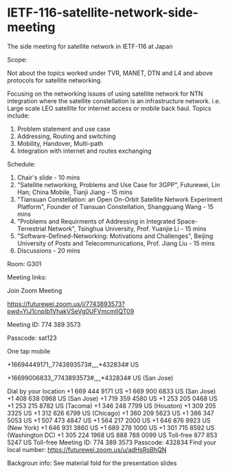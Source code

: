 # IETF-116-satellite-network-side-meeting
The side meeting for satellite network in IETF-116 at Japan

Scope:

Not about the topics worked under TVR, MANET, DTN and L4 and above protocols for satellite networking.

Focusing on the networking issues of using satellite network for NTN integration where the satellite constellation is an infrastructure network. 
i.e. Large scale LEO satellite for internet access or mobile back haul. Topics include:

1.  Problem statement and use case
2.  Addressing, Routing and switching
3.  Mobility, Handover, Multi-path
4.  Integration with internet and routes exchanging

Schedule:
1. Chair's slide - 10 mins
2. "Satellite networking, Problems and Use Case for 3GPP", Futurewei, Lin Han; China Mobile, Tianji Jiang - 15 mins
3. "Tiansuan Constellation: an Open On-Orbit Satellite Network Experiment Platform", Founder of Tiansuan Constellation, Shangguang Wang - 15 mins
4. "Problems and Requirments of Addressing in Integrated Space-Terrestrial Network", Tsinghua University, Prof. Yuanjie Li - 15 mins
5. "Software-Defined-Networking: Motivations and Challenges", Beijing University of Posts and Telecommunications, Prof. Jiang Liu - 15 mins
6. Discussions - 20 mins


Room:
G301

Meeting links:

Join Zoom Meeting

https://futurewei.zoom.us/j/7743893573?pwd=YjJ1cnpIb1VhakVSeVg0UFVmcmlIQT09

Meeting ID: 774 389 3573

Passcode: sat123

One tap mobile

+16694449171,,7743893573#,,,,*432834# US

+16699006833,,7743893573#,,,,*432834# US (San Jose)


Dial by your location
        +1 669 444 9171 US
        +1 669 900 6833 US (San Jose)
        +1 408 638 0968 US (San Jose)
        +1 719 359 4580 US
        +1 253 205 0468 US
        +1 253 215 8782 US (Tacoma)
        +1 346 248 7799 US (Houston)
        +1 309 205 3325 US
        +1 312 626 6799 US (Chicago)
        +1 360 209 5623 US
        +1 386 347 5053 US
        +1 507 473 4847 US
        +1 564 217 2000 US
        +1 646 876 9923 US (New York)
        +1 646 931 3860 US
        +1 689 278 1000 US
        +1 301 715 8592 US (Washington DC)
        +1 305 224 1968 US
        888 788 0099 US Toll-free
        877 853 5247 US Toll-free
Meeting ID: 774 389 3573
Passcode: 432834
Find your local number: https://futurewei.zoom.us/u/adHsRsBhQN

Backgroun info:
See material fold for the presentation slides
